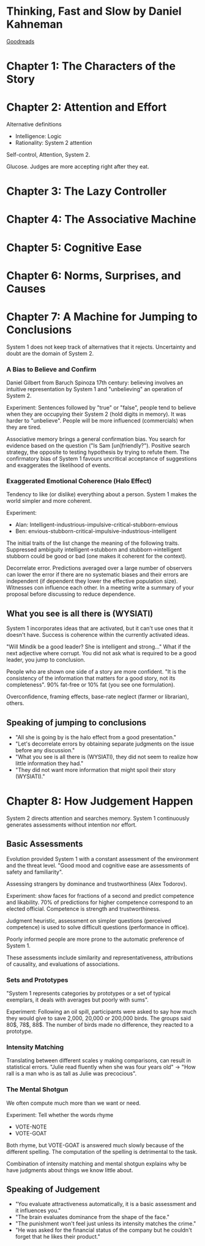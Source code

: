 # Thinking, Fast and Slow by Daniel Kahneman

[Goodreads](https://www.goodreads.com/book/show/11468377-thinking-fast-and-slow)

# Chapter 1: The Characters of the Story

# Chapter 2: Attention and Effort

Alternative definitions

- Intelligence: Logic
- Rationality: System 2 attention

Self-control, Attention, System 2.

Glucose. Judges are more accepting right after they eat.

# Chapter 3: The Lazy Controller

# Chapter 4: The Associative Machine

# Chapter 5: Cognitive Ease

# Chapter 6: Norms, Surprises, and Causes

# Chapter 7: A Machine for Jumping to Conclusions

System 1 does not keep track of alternatives that it rejects. Uncertainty and doubt are the domain of System 2.

### A Bias to Believe and Confirm

Daniel Gilbert from Baruch Spinoza 17th century: believing involves an intuitive representation by System 1 and "unbelieving" an operation of System 2.

Experiment: Sentences followed by "true" or "false", people tend to believe when they are occupying their System 2 (hold digits in memory). It was harder to "unbelieve". People will be more influenced (commercials) when they are tired.

Associative memory brings a general confirmation bias. You search for evidence based on the question ("Is Sam [un]friendly?"). Positive search strategy, the opposite to testing hypothesis by trying to refute them. The confirmatory bias of System 1 favours uncritical acceptance of suggestions and exaggerates the likelihood of events.

### Exaggerated Emotional Coherence (Halo Effect)

Tendency to like (or dislike) everything about a person. System 1 makes the world simpler and more coherent.

Experiment:
- Alan: Intelligent-industrious-impulsive-critical-stubborn-envious
- Ben: envious-stubborn-critical-impulsive-industrious-intelligent

The initial traits of the list change the meaning of the following traits. Suppressed ambiguity intelligent->stubborn and stubborn->intelligent stubborn could be good or bad (one makes it coherent for the context).

Decorrelate error. Predictions averaged over a large number of observers can lower the error if there are no systematic biases and their errors are independent (if dependent they lower the effective population size). Witnesses con influence each other. In a meeting write a summary of your proposal before discussing to reduce dependence.

## What you see is all there is (WYSIATI)

System 1 incorporates ideas that are activated, but it can't use ones that it doesn't have. Success is coherence within the currently activated ideas. 

"Will Mindik be a good leader? She is intelligent and strong..." What if the next adjective where corrupt. You did not ask what is required to be a good leader, you jump to conclusion.

People who are shown one side of a story are more confident. "It is the consistency of the information that matters for a good story, not its completeness". 90% fat-free or 10% fat (you see one formulation).

Overconfidence, framing effects, base-rate neglect (farmer or librarian), others.

## Speaking of jumping to conclusions

- "All she is going by is the halo effect from a good presentation."
- "Let's decorrelate errors by obtaining separate judgments on the issue before any discussion."
- "What you see is all there is (WYSIATI), they did not seem to realize how little information they had."
- "They did not want more information that might spoil their story (WYSIATI)."


# Chapter 8: How Judgement Happen

System 2 directs attention and searches memory. System 1 continuously generates assessments without intention nor effort. 

## Basic Assessments

Evolution provided System 1 with a constant assessment of the environment and the threat level. "Good mood and cognitive ease are assessments of safety and familiarity".

Assessing strangers by dominance and trustworthiness (Alex Todorov).

Experiment: show faces for fractions of a second and predict competence and likability. 70% of predictions for higher competence correspond to an elected official. Competence is strength and trustworthiness.

Judgment heuristic, assessment on simpler questions (perceived competence) is used to solve difficult questions (performance in office).

Poorly informed people are more prone to the automatic preference of System 1.

These assessments include similarity and representativeness, attributions of causality, and evaluations of associations.

### Sets and Prototypes

"System 1 represents categories by prototypes or a set of typical exemplars, it deals with averages but poorly with sums".

Experiment: Following an oil spill, participants were asked to say how much they would give to save 2,000, 20,000 or 200,000 birds. The groups said 80\$, 78\$, 88\$. The number of birds made no difference, they reacted to a prototype.

### Intensity Matching

Translating between different scales y making comparisons, can result in statistical errors. "Julie read fluently when she was four years old" -> "How rall is a man who is as tall as Julie was precocious".

### The Mental Shotgun

We often compute much more than we want or need.

Experiment: Tell whether the words rhyme 
- VOTE-NOTE
- VOTE-GOAT

Both rhyme, but VOTE-GOAT is answered much slowly because of the different spelling. The computation of the spelling is detrimental to the task.

Combination of intensity matching and mental shotgun explains why be have judgments about things we know little about.

## Speaking of Judgement

- "You evaluate attractiveness automatically, it is a basic assessment and it influences you."
- "The brain evaluates dominance from the shape of the face."
- "The punishment won't feel just unless its intensity matches the crime."
- "He was asked for the financial status of the company but he couldn't forget that he likes their product."
